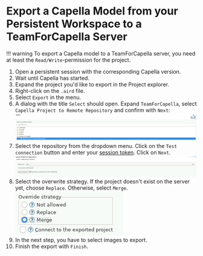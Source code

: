 <!--
 ~ SPDX-FileCopyrightText: Copyright DB InfraGO AG and contributors
 ~ SPDX-License-Identifier: Apache-2.0
 -->

# Export a Capella Model from your Persistent Workspace to a TeamForCapella Server

<!-- prettier-ignore -->
!!! warning
    To export a Capella model to a TeamForCapella server, you need
    at least the `Read/Write`-permission for the project.

1. Open a persistent session with the corresponding Capella version.
1. Wait until Capella has started.
1. Expand the project you'd like to export in the Project explorer.
1. Right-click on the `.aird` file.
1. Select `Export` in the menu.
1. A dialog with the title `Select` should open. Expand `TeamForCapella`,
   select `Capella Project to Remote Repository` and confirm with `Next`:
   ![Capella Project to Remote Repository](./capella-project-to-repository.png)
1. Select the repository from the dropdown menu. Click on the `Test connection`
   button and enter your [session token](../../../../sessions/flows/t4c.md).
   Click on `Next`.
   ![Select repository for export](./export-repository-selection.png)
1. Select the overwrite strategy. If the project doesn't exist on the server
   yet, choose `Replace`. Otherwise, select `Merge`.
   ![Overwrite strategy](./select-overwrite-strategy.png)
1. In the next step, you have to select images to export.
1. Finish the export with `Finish`.

